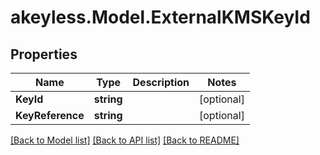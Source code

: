 # akeyless.Model.ExternalKMSKeyId
## Properties

Name | Type | Description | Notes
------------ | ------------- | ------------- | -------------
**KeyId** | **string** |  | [optional] 
**KeyReference** | **string** |  | [optional] 

[[Back to Model list]](../README.md#documentation-for-models) [[Back to API list]](../README.md#documentation-for-api-endpoints) [[Back to README]](../README.md)

